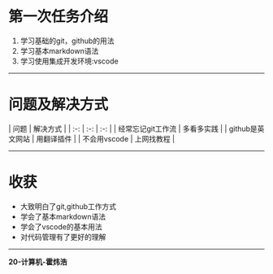 # 第一次任务介绍
1. 学习基础的git，github的用法
2. 学习基本markdown语法
3. 学习使用集成开发环境:vscode
---
# 问题及解决方式

| 问题 | 解决方式 |
| :-: | :-: | :-: |
| 经常忘记git工作流 | 多看多实践 |
| github是英文网站 | 用翻译插件 |
| 不会用vscode | 上网找教程 |

---
# 收获
- 大致明白了git,github工作方式
- 学会了基本markdown语法
- 学会了vscode的基本用法
- 对代码管理有了更好的理解
---
**20-计算机-霍炜浩**